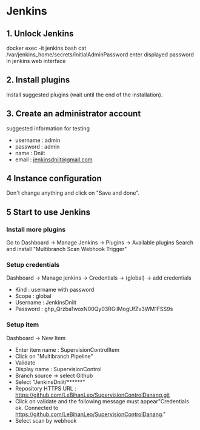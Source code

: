 # Jenkins

## 1. Unlock Jenkins
docker exec -it jenkins bash
cat /var/jenkins_home/secrets/initialAdminPassword
enter displayed password in jenkins web interface

## 2. Install plugins
Install suggested plugins (wait until the end of the installation).

## 3. Create an administrator account

suggested information for testing
- username : admin
- password : admin
- name : Dniit
- email : jenkinsdniit@gmail.com

## 4 Instance configuration

Don't change anything and click on "Save and done".

## 5 Start to use Jenkins

### Install more plugins
Go to Dashboard -> Manage Jenkins -> Plugins -> Available plugins
Search and install "Multibranch Scan Webhook Trigger"

### Setup credentials
Dashboard -> Manage jenkins -> Credentials -> (global) -> add credentials
- Kind : username with password
- Scope : global
- Username : JenkinsDniit
- Password : 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

### Setup item
Dashboard -> New Item
- Enter item name : SupervisionControlItem
- Click on "Multibranch Pipeline"
- Validate
- Display name : SupervisionControl
- Branch source -> select Github
- Select "JenkinsDniit/******"
- Repository HTTPS URL : https://github.com/LeBihanLeo/SupervisionControlDanang.git
- Click on validate and the following message must appear"Credentials ok. Connected to https://github.com/LeBihanLeo/SupervisionControlDanang."
- Select scan by webhook
